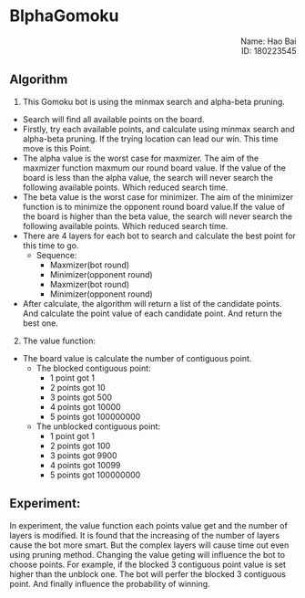 # BlphaGomoku

<p align="right">Name: Hao Bai<br/>
ID: 180223545</p>

## Algorithm
1. This Gomoku bot is using the minmax search and alpha-beta pruning.
 - Search will find all available points on the board.
 - Firstly, try each available points, and calculate using minmax search and alpha-beta pruning. If the trying location can lead our win. This time move is this Point.
 - The alpha value is the worst case for maxmizer. The aim of the maxmizer function maxmum our round board value. If the value of the board is less than the alpha value, the search will never search the following available points. Which reduced search time.
 - The beta value is the worst case for minimizer. The aim of the minimizer function is to minimize the opponent round board value.If the value of the board is higher than the beta value, the search will never search the following available points. Which reduced search time.
 - There are 4 layers for each bot to search and calculate the best point for this time to go.
   - Sequence:
     - Maxmizer(bot round)
     - Minimizer(opponent round)
     - Maxmizer(bot round)
     - Minimizer(opponent round)
 - After calculate, the algorithm will return a list of the candidate points. And calculate the point value of each candidate point. And return the best one.

2. The value function:
 - The board value is calculate the number of contiguous point.
     - The blocked contiguous point:
       - 1 point  got 1
       - 2 points got 10
       - 3 points got 500
       - 4 points got 10000
       - 5 points got 100000000
     - The unblocked contiguous point:
       - 1 point  got 1
       - 2 points got 100
       - 3 points got 9900
       - 4 points got 10099
       - 5 points got 100000000

## Experiment:
In experiment, the value function each points value get and the number of layers is modified. It is found that the increasing of the number of layers cause the bot more smart. But the complex layers will cause time out even using pruning method. Changing the value geting will influence the bot to choose points. For example, if the blocked 3 contiguous point value is set higher than the unblock one. The bot will perfer the blocked 3 contiguous point. And finally influence the probability of winning.
